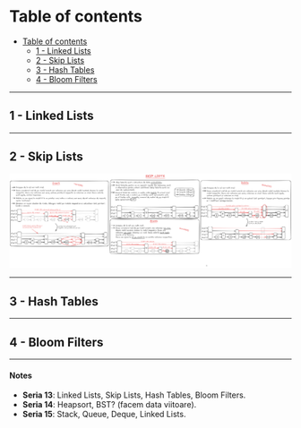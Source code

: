 # Table of contents
- [Table of contents](#table-of-contents)
  - [1 - Linked Lists](#1---linked-lists)
  - [2 - Skip Lists](#2---skip-lists)
  - [3 - Hash Tables](#3---hash-tables)
  - [4 - Bloom Filters](#4---bloom-filters)

---

## 1 - Linked Lists

---

## 2 - Skip Lists

![Image](images/skiplists.png)

---

## 3 - Hash Tables

---

## 4 - Bloom Filters

---

#### Notes 
* <b>Seria 13</b>: Linked Lists, Skip Lists, Hash Tables, Bloom Filters.
* <b>Seria 14</b>: Heapsort, BST? (facem data viitoare).
* <b>Seria 15</b>: Stack, Queue, Deque, Linked Lists.
